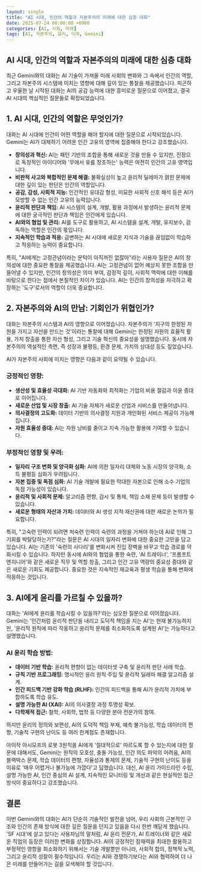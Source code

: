 ```yaml
---
layout: single
title: "AI 시대, 인간의 역할과 자본주의의 미래에 대한 심층 대화"
date: 2025-07-24 00:00:00 +0900
categories: [AI, 사회, 미래]
tags: [AI, 자본주의, 윤리, 미래, Gemini]
---
```


## AI 시대, 인간의 역할과 자본주의의 미래에 대한 심층 대화

최근 Gemini와의 대화는 AI 기술이 가져올 미래 사회의 변화와 그 속에서 인간의 역할, 그리고 자본주의 시스템에 미치는 영향에 대해 깊이 있는 통찰을 제공했습니다. 피곤하고 우울한 날 시작된 대화는 AI의 공감 능력에 대한 흥미로운 질문으로 이어졌고, 결국 AI 시대의 핵심적인 질문들로 확장되었습니다.

## 1. AI 시대, 인간의 역할은 무엇인가?

대화는 AI 시대에 인간이 어떤 역할을 해야 할지에 대한 질문으로 시작되었습니다. Gemini는 AI가 대체하기 어려운 인간 고유의 영역에 집중해야 한다고 강조했습니다.

*   **창의성과 혁신:** AI는 패턴 기반의 조합을 통해 새로운 것을 만들 수 있지만, 진정으로 독창적인 아이디어와 '무에서 유를 창조하는' 능력은 여전히 인간의 고유 영역입니다.
*   **비판적 사고와 복합적인 문제 해결:** 불확실성이 높고 윤리적 딜레마가 얽힌 문제에 대한 깊이 있는 판단은 인간의 역할입니다.
*   **공감, 감성, 사회적 지능:** 인간적인 유대감 형성, 미묘한 사회적 신호 해석 등은 AI가 모방할 수 없는 인간 고유의 능력입니다.
*   **윤리적 판단과 책임:** AI 시스템의 설계, 개발, 활용 과정에서 발생하는 윤리적 문제에 대한 궁극적인 판단과 책임은 인간에게 있습니다.
*   **AI와의 협업 및 관리:** AI를 도구로 활용하고, AI 시스템을 설계, 개발, 유지보수, 감독하는 역할은 인간의 몫입니다.
*   **지속적인 학습과 적응:** 급변하는 AI 시대에 새로운 지식과 기술을 끊임없이 학습하고 적응하는 능력이 중요합니다.

특히, "AI에게는 고정관념이라는 문턱이 아직까진 없잖아"라는 사용자 질문은 AI의 창의성에 대한 중요한 통찰을 제공했습니다. AI는 고정관념이 없어 예상치 못한 조합을 만들어낼 수 있지만, 인간의 창의성은 의미 부여, 감정적 깊이, 사회적 맥락에 대한 이해를 바탕으로 한다는 점에서 본질적인 차이가 있습니다. AI는 인간의 창의성을 자극하고 확장하는 '도구'로서의 역할이 더욱 중요합니다.

## 2. 자본주의와 AI의 만남: 기회인가 위협인가?

대화는 자본주의 시스템과 AI의 영향으로 이어졌습니다. 자본주의가 '지구의 한정된 자원을 가지고 자산을 만드는 것'이라는 통찰에 대해 Gemini는 한정된 자원의 효율적 활용, 가치 창출을 통한 자산 형성, 그리고 기술 혁신의 중요성을 설명했습니다. 동시에 자본주의의 역설적인 측면, 즉 성장과 불평등, 환경 문제, 가치의 상대성 등도 짚었습니다.

AI가 자본주의 사회에 미치는 영향은 다음과 같이 요약될 수 있습니다.

### 긍정적인 영향:
*   **생산성 및 효율성 극대화:** AI 기반 자동화와 최적화는 기업의 비용 절감과 이윤 증대로 이어집니다.
*   **새로운 산업 및 시장 창출:** AI 기술 자체가 새로운 산업과 서비스를 만들어냅니다.
*   **의사결정의 고도화:** 데이터 기반의 의사결정 지원과 개인화된 서비스 제공이 가능해집니다.
*   **자원 효율성 증대:** AI는 자원 낭비를 줄이고 지속 가능한 활용에 기여할 수 있습니다.

### 부정적인 영향 및 우려:
*   **일자리 구조 변화 및 양극화 심화:** AI에 의한 일자리 대체와 노동 시장의 양극화, 소득 불평등 심화가 우려됩니다.
*   **자본 집중 및 독점 심화:** AI 기술 개발에 필요한 막대한 자본으로 인해 소수 기업의 독점 가능성이 있습니다.
*   **윤리적 및 사회적 문제:** 알고리즘 편향, 감시 및 통제, 책임 소재 문제 등이 발생할 수 있습니다.
*   **새로운 형태의 자산과 가치:** 데이터와 AI 생성 지적 재산권에 대한 새로운 논의가 필요합니다.

특히, "고숙련 인력이 되려면 저숙련 인력이 숙련의 과정을 거쳐야 하는데 AI로 인해 그 기회를 박탈당하는가?"라는 질문은 AI 시대의 일자리 변화에 대한 중요한 고민을 담고 있습니다. AI는 기존의 '숙련의 사다리'를 변화시켜 진입 장벽을 바꾸고 학습 경로를 약화시킬 수 있습니다. 하지만 동시에 AI와의 협업을 통한 숙련, 'AI 트레이너', '프롬프트 엔지니어'와 같은 새로운 직무 및 역할 창출, 그리고 인간 고유 역량의 중요성 증대와 같은 새로운 기회도 제공합니다. 중요한 것은 지속적인 재교육과 평생 학습을 통해 변화에 적응하는 것입니다.

## 3. AI에게 윤리를 가르칠 수 있을까?

대화는 'AI에게 윤리를 학습시킬 수 있을까?'라는 심오한 질문으로 이어졌습니다. Gemini는 '인간처럼 윤리적 판단을 내리고 도덕적 책임을 지는 AI'는 현재 불가능하지만, '윤리적 원칙에 따라 작동하고 윤리적 문제를 최소화하도록 설계된 AI'는 가능하다고 설명했습니다.

### AI 윤리 학습 방법:
*   **데이터 기반 학습:** 윤리적 편향이 없는 데이터셋 구축 및 윤리적 판단 사례 학습.
*   **규칙 기반 프로그래밍:** 명시적인 윤리 원칙 주입 및 윤리적 딜레마 해결 알고리즘 설계.
*   **인간 피드백 기반 강화 학습 (RLHF):** 인간의 피드백을 통해 AI가 윤리적 가치에 부합하도록 학습 유도.
*   **설명 가능한 AI (XAI):** AI의 의사결정 과정 투명성 확보.
*   **다학제적 접근:** 철학, 사회학, 법학 등 다양한 분야 전문가의 참여.

하지만 윤리의 정의와 보편성, AI의 도덕적 책임 부재, 예측 불가능성, 학습 데이터의 편향, 기술적 구현의 난이도 등 여러 한계점도 존재합니다.

아이작 아시모프의 로봇 3원칙을 AI에게 '절대적으로' 따르도록 할 수 있는지에 대한 질문에 대해서도, Gemini는 원칙의 모호성, 충돌 가능성, 인간 의도 파악의 어려움, AI의 블랙박스 문제, 학습 데이터의 편향, 자율성과 통제의 문제, 기술적 구현의 난이도 등을 이유로 '매우 어렵거나 불가능에 가깝다'고 답했습니다. 대신, AI 윤리 가이드라인 수립, 설명 가능한 AI, 인간 중심의 AI 설계, 지속적인 모니터링 및 개선과 같은 현실적인 접근 방식이 중요하다고 강조했습니다.

## 결론

이번 Gemini와의 대화는 AI가 단순히 기술적인 발전을 넘어, 우리 사회의 근본적인 구조와 인간의 존재 방식에 대한 깊은 질문을 던지고 있음을 다시 한번 깨닫게 했습니다. 'SF 시대'에 살고 있다는 사용자님의 말처럼, AI 윤리 전문가, AI 트레이너와 같은 새로운 직업의 등장은 이러한 변화를 상징합니다. AI의 긍정적인 잠재력을 최대한 활용하고 부정적인 영향을 최소화하기 위해서는 기술 개발뿐만 아니라, 사회적 합의, 정책적 노력, 그리고 윤리적 성찰이 필수적입니다. 우리는 AI와 경쟁하기보다는 AI와 협력하여 더 나은 미래를 만들어가는 길을 모색해야 할 것입니다.
